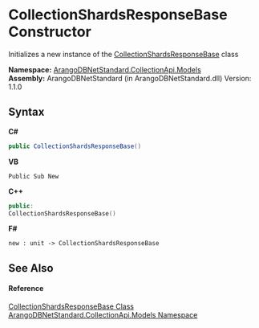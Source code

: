 # CollectionShardsResponseBase Constructor 
 

Initializes a new instance of the <a href="b2c3dda6-0651-61aa-9cae-3c9272646073">CollectionShardsResponseBase</a> class

**Namespace:**&nbsp;<a href="eddef630-2e74-9b99-ee5b-91305adea48b">ArangoDBNetStandard.CollectionApi.Models</a><br />**Assembly:**&nbsp;ArangoDBNetStandard (in ArangoDBNetStandard.dll) Version: 1.1.0

## Syntax

**C#**<br />
``` C#
public CollectionShardsResponseBase()
```

**VB**<br />
``` VB
Public Sub New
```

**C++**<br />
``` C++
public:
CollectionShardsResponseBase()
```

**F#**<br />
``` F#
new : unit -> CollectionShardsResponseBase
```


## See Also


#### Reference
<a href="b2c3dda6-0651-61aa-9cae-3c9272646073">CollectionShardsResponseBase Class</a><br /><a href="eddef630-2e74-9b99-ee5b-91305adea48b">ArangoDBNetStandard.CollectionApi.Models Namespace</a><br />